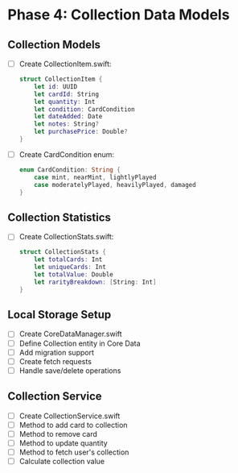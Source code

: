 # Phase 4: Collection Data Models

## Collection Models
- [ ] Create CollectionItem.swift:
  ```swift
  struct CollectionItem {
      let id: UUID
      let cardId: String
      let quantity: Int
      let condition: CardCondition
      let dateAdded: Date
      let notes: String?
      let purchasePrice: Double?
  }
  ```

- [ ] Create CardCondition enum:
  ```swift
  enum CardCondition: String {
      case mint, nearMint, lightlyPlayed
      case moderatelyPlayed, heavilyPlayed, damaged
  }
  ```

## Collection Statistics
- [ ] Create CollectionStats.swift:
  ```swift
  struct CollectionStats {
      let totalCards: Int
      let uniqueCards: Int
      let totalValue: Double
      let rarityBreakdown: [String: Int]
  }
  ```

## Local Storage Setup
- [ ] Create CoreDataManager.swift
- [ ] Define Collection entity in Core Data
- [ ] Add migration support
- [ ] Create fetch requests
- [ ] Handle save/delete operations

## Collection Service
- [ ] Create CollectionService.swift
- [ ] Method to add card to collection
- [ ] Method to remove card
- [ ] Method to update quantity
- [ ] Method to fetch user's collection
- [ ] Calculate collection value